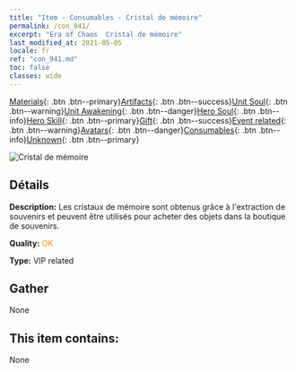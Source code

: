 ```yaml
---
title: "Item - Consumables - Cristal de mémoire"
permalink: /con_941/
excerpt: "Era of Chaos  Cristal de mémoire"
last_modified_at: 2021-05-05
locale: fr
ref: "con_941.md"
toc: false
classes: wide
---
```

 [Materials](/ItemsFR/){: .btn .btn--primary}[Artifacts](/ItemsFR/Artifacts/){: .btn .btn--success}[Unit Soul](/ItemsFR/UnitSoul/){: .btn .btn--warning}[Unit Awakening](/ItemsFR/UnitAwakening/){: .btn .btn--danger}[Hero Soul](/ItemsFR/HeroSoul/){: .btn .btn--info}[Hero Skill](/ItemsFR/HeroSkill/){: .btn .btn--primary}[Gift](/ItemsFR/Gift/){: .btn .btn--success}[Event related](/ItemsFR/Events/){: .btn .btn--warning}[Avatars](/ItemsFR/Avatars/){: .btn .btn--danger}[Consumables](/ItemsFR/Consumables/){: .btn .btn--info}[Unknown](/ItemsFR/Unknown/){: .btn .btn--primary}

 ![Cristal de mémoire](/images/t/i_40033.png)

## Détails
 **Description:** Les cristaux de mémoire sont obtenus grâce à l'extraction de souvenirs et peuvent être utilisés pour acheter des objets dans la boutique de souvenirs.

 **Quality:** <span style="color: #FF8C00">OK</span>

 **Type:** VIP related

## Gather

  None

## This item contains:

  None

